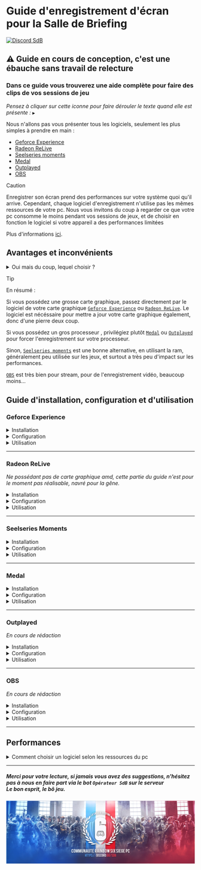 # Guide d'enregistrement d'écran pour la Salle de Briefing

[![Discord SdB](https://img.shields.io/discord/258541615017099264.svg?label=Discord&logo=Discord&colorB=7289da&style=for-the-badge)](https://discord.gg/sdb)

## ⚠ Guide en cours de conception, c'est une ébauche sans travail de relecture

### Dans ce guide vous trouverez une aide complète pour faire des clips de vos sessions de jeu
_Pensez à cliquer sur cette iconne pour faire dérouler le texte quand elle est présente : `▶`_

Nous n'allons pas vous présenter tous les logiciels, seulement les plus simples à prendre en main :

- [Geforce Experience](#geforce-experience)
- [Radeon ReLive](#radeon-relive)
- [Seelseries moments](#seelseries-moments)
- [Medal](#medal)
- [Outplayed](#outplayed)
- [OBS](#obs)

> [!CAUTION]
> Enregistrer son écran prend des performances sur votre système quoi qu'il arrive. Cependant, chaque logiciel d'enregistrement n'utilise pas les mêmes ressources de votre pc.
> Nous vous invitons du coup à regarder ce que votre pc consomme le moins pendant vos sessions de jeux, et de choisir en fonction le logiciel si votre appareil a des performances limitées
>
> Plus d'informations [ici](#performances).

## Avantages et inconvénients

<details>
	<summary>Oui mais du coup, lequel choisir ?</summary>

- Geforce Experience :

  ```
  🟢 En une touche, enregistre les X dernières minutes
  🟢 Capture en qualitée élevée
  🟢 Permet de stream et de mettre en ligne les vidéos sur youtube (et autres) facilement
  🔻 Aucune option d'édition pour vos clips vidéo
  🔻 Les pc portables sont obligés d'être en jeu pour enregistrer
  🔻 Limité uniquement aux cartes graphiques Nvidia
  🔻 Prend les performances sur la carte graphique
  ```

- Radeon ReLive :
	*Ne possédant pas de carte graphique amd, cette partie du guide n'est pour le moment pas réalisable, navré pour la gêne.*

  ```
  🔻 Limité uniquement aux cartes graphiques Amd
  🔻 Prend les performances sur la carte graphique
  ```

- Seelseries moments :

  ```
  🟢 En une touche, enregistre les X dernières minutes
  🟢 Capture en qualitée élevée
  🟢 Permet de mettre en ligne les vidéos sur youtube (et autre) facilement
  🟢 Peut compresser la vidéo pour la partager sur discord sans nitro (ou avec)
  🟢 Quelques outils basiques pour l'édition de vos clips vidéo
  🔻 Limité à enregistrer les 20 dernières minutes maximum, ne permet pas de faire d'enregistrement d'écran classique
  🔻 Prend les performances sur la mémoire
  ```

- Medal:

  ```
  🟢 En une touche, enregistre les X dernières minutes
  🟢 Capture en qualitée élevée
  🟢 En un clic, fournis un lien pour voir le clip en ligne
  🟢 Quelques outils basiques pour l'édition de vos clips vidéo
  🔻 Possède des pubs
  🔻 Prend les performances sur le processeur ou sur la carte graphique (au choix)
  ```

- Outplayed:
  ```
  🟢 En une touche, enregistre les X dernières minutes
  🟢 Capture en qualitée élevée
  🟢 En un clic, fournis un lien pour voir le clip en ligne
  🟢 Quelques outils basiques pour l'édition de vos clips vidéo
  🔻 Vous devez fermer votre jeu pour avoir accès à vos clips
  🔻 Possède des pubs
  🔻 S'installe uniquement avec Overwolf, donc un logiciel de plus qui tourne sur le pc
  🔻 Prend les performances sur le processeur ou sur la carte graphique (au choix)
  ```

- OBS:

  ```
  🟢 Capture en qualitée élevée
  🟢 Permet de stream et de mettre en ligne les vidéos sur youtube (et autre) facilement
  🔻 Prise en main moins simple
  🔻 Aucune option d'édition pour vos clips vidéo
  🔻 Ne possède pas de fonctionnalité pour enregistrer les X dernières minutes
  🔻 Prend de grosses performances sur le processeur
  ```

</details>

> [!TIP]
> En résumé :
>
> Si vous possédez une grosse carte graphique, passez directement par le logiciel de votre carte graphique [`Geforce Experience`](#geforce-experience) ou [`Radeon ReLive`](#radeon-relive). Le logiciel est nécéssaire pour mettre a jour votre carte graphique également, donc d'une pierre deux coup.
>
> Si vous possédez un gros processeur , privilégiez plutôt [`Medal`](#medal) ou [`Outplayed`](#outplayed) pour forcer l'enregistrement sur votre processeur.
>
> Sinon, [`Seelseries moments`](#seelseries-moments) est une bonne alternative, en utilisant la ram, généralement peu utilisée sur les jeux, et surtout a très peu d'impact sur les performances.
>
> [`OBS`](#obs) est très bien pour stream, pour de l'enregistrement vidéo, beaucoup moins...

## Guide d'installation, configuration et d'utilisation

### Geforce Experience

<details>
  <summary>Installation</summary>

- Pour commencer, téléchargez l'installeur[ici.](https://www.nvidia.com/fr-fr/geforce/geforce-experience/)
`https://www.nvidia.com/fr-fr/geforce/geforce-experience/`

- Une fois installé et connecté à GeForce Experience, vous pouvez activer la superposition en jeu si ce n'est pas déjà fait :
![Superposition en jeu](https://i.imgur.com/tOXaiWt.png)

> ❗ Par ailleurs, dans la section `pilotes` vous pouvez mettre à jour votre carte graphique Nvidia

</details>

<details>
  <summary>Configuration</summary>

- Pour acceder au pannel, il vous suffit de faire `Alt+z`
![Présentation de l'overlay](https://i.imgur.com/lHEYzUW.png)

- L'engrange à droite vous permet d'accéder aux options : 

1. Raccourcis claiver >
Pour commencer, vous pouvez changer le raccourci pour ouvrir l'interface superposée, `Alt+z` peut être préssé pendant vos sessions de jeu sans vouloir forcément ouvrir cette interface.
Vous pouvez également prendre connaissance des autres racourcis.
La partie intéréssante est `Enregistrement`:
![Raccourcis clavier](https://i.imgur.com/vbRNzsh.png) 

1. Enregistrement >
Ici vous pouvez définir dans quel dossier enregistrer vos vidéos. 

1. Capture vidéo >
Ici vous allez pouvoir choisir la durée de vos clips (enregitrer les X dernières minutes au moment d'appuyer sur `Alt+F10`)
Et définir la qualité de vos enregistrements; Plus la qualitée est élevée, plus votre enregistrement prendra des performances et votre clip de la place sur vote pc.
![Capture vidéo](https://i.imgur.com/xSu9K3h.png) 

1. Contrôle de la confidentialité _(Uniquement sur pc fixe)_ >
Permet d'enregistrer votre écran totalement, et ne se limite pas à votre jeux

</details>

<details>
  <summary>Utilisation</summary>

Pour lancer l'enregistrement une fois en jeu, vous avez seulement à lancer le replay instantané via le menu `Alt+z` ou avec le raccourci `Alt+Shift+F10`
Puis en jeu, quand vous voulez enregistrer les X dernières minutes, faites `Alt+F10`
Vous retrouverez vos clips dans le dossier que vous avez défini dans les options d'enregistrement. Par défaut, il se trouve dans `C:\Users\{leNomDeVotrePc}\Videos\`

![Enregistrement](https://i.imgur.com/L6Ccv9v.png)

</details>

---

### Radeon ReLive
*Ne possédant pas de carte graphique amd, cette partie du guide n'est pour le moment pas réalisable, navré pour la gêne.*
<details>
  <summary>Installation</summary>
</details>
<details>
  <summary>Configuration</summary>
</details>
<details>
  <summary>Utilisation</summary>
</details>

---

### Seelseries Moments

<details>
  <summary>Installation</summary>

- Pour commencer, téléchargez l'installeur [ici.](https://fr.steelseries.com/gg/moments)
`https://fr.steelseries.com/gg/moments`

- Une fois installé et connecté à Steelseries vous pouvez activer `Moments` si ce n'est pas déjà fait:
![Capture en jeu](https://i.imgur.com/x1ExAgV.png)
> ❗ Depuis ce menu, vous avez accès a toutes les options basiques, changement de qualité, racourci pour enregistrer, et autres.

</details>
<details>
  <summary>Configuration</summary>

Pour accéder aux options, vous avez les paramètres en bas à gauche, puis tout en bas vous avez les options pour `Moments`

- `Capture et audio` >
	Vous avez quelques options très sommaires, nous vous laissons les découvrir.

- `Paramètres de clip` > 
	Vous pouvez définir la durée de vos clips, la qualité de vos clips, et l'emplacement de sauvegarde.
	Attention, plus la qualité est élevée, plus la mémoire de votre pc sera utilisée.
	![Paramètres de clip](https://i.imgur.com/d5kYXAq.png)

- `Détection des jeux` >
	Si au lancement du jeu, moments ne vous propose pas de lancer l'enregistrement, vous pouvez ajouter manuellement vos jeux ici.

	> ❗ Moments vous propose d'enregistrer de 2 manières différentes, soit la capture du jeu ou de l'écran. Si vous prenez la capture de jeu, l'enregistrment se limitera à votre jeu et au son de votre jeu. Si vous prenez la capture d'écran, les sons tels que discord ou autres serons enregistrés également.
	> ![Mode d'enregistrement](https://i.imgur.com/7LEzvMr.png)

</details>

<details>
  <summary>Utilisation</summary>

En jeu, normalement vous devriez recevoir une notification pour vous dire que `Moments` est prêt à enregistrer
![Notification](https://i.imgur.com/Hd2X3Tj.png)
> Si ce n'est pas le cas, ne paniquez pas, parfois `Moments` a du mal avec les notifications, vous le verrez avec la notification bleue en bas à droite de votre barre des tâches sur l'application `Steelseries`
> 
> ![Notification](https://i.imgur.com/QFPB9gU.png)

Une fois l'enregistrement fait vous pouvez le retrouver dans l'onglet `Moments` de l'application `Steelseries`
Depuis ce menu, vous pouvez éditer votre clip, le partager, ou le supprimer.
> Si vous partagez votre clip avec le bouton `Partager le clip`, un watermark sera présent sur votre clip, si vous partagez votre clip avec le bouton `Exporter`, il n'y aura pas de watermark. 

https://github.com/Hrodvitnir-Fenrir/SdB_Record_Guide/assets/44929201/9b34e878-4c5f-48dc-92ac-36426fb555a1

</details>

---

### Medal

<details>
  <summary>Installation</summary>

- Pour commencer, téléchargez l'installeur [ici.](https://medal.tv/fr)
`https://medal.tv/fr`

- Une fois installé et connecté à Medal, tout devrait être fonctionnel.
![Menu Medal](https://i.imgur.com/7gzAmLo.png)

</details>
<details>
  <summary>Configuration</summary>

Pour accéder aux options, vous trouverez l'engrenage en bas à gauche de l'application

- `Audio et caméra` >
	Ici vous pouvez définir ce que vous voulez enregistrer, entre uniquement le son du jeu, ou le son de votre pc (musique, discord, etc)
	Ainsi que les options pour votre micro

- `Clip et enregistrements` >

  1. `Enregistrement général` >
	Ici vous pouvez définir le temps du clip.
	> (c'est à dire au moment ou vous cliquerez sur le racourci cela enregistrera les X dernières minutes)

	Ainsi que le raccourci pour enregistrer
	> Vous pouvez également définir plusieurs raccourcis pour enregistrer des clips de différentes durées

	![Exemple de raccourcis](https://i.imgur.com/eLYKH11.png)

  2. `Qualité` >
   	Ici vous pouvez définir la qualité de vos clips. Plus la qualité est élevée, plus les performances de votre pc seront sollicitées ainsi que la taille du clip.
	Vous pouvez également choisir si vous voulez que cela soit votre processeur (`CPU`) ou votre carte graphique (`GPU`) qui soit solliciter pour enregistrer.

	![Exemple qualité](https://i.imgur.com/JFhGuMR.png)

  3. `Enregistrement intégral` >
	Par défaut, cela lance un enregistrement pour toute la session de jeu 
	*(du moment qu'il est lancé à sa fermeture)*

	> ❗ Attention à la place que cela prend sur le disque dur !

  4. `Stockage` >
	Vous pouvez définir une taille maximale d'enregistrement, cela supprimera les clips les plus anciens pour faire de la place pour les nouveaux.
	Vous pouvez également définir l'emplacement de sauvegarde de vos clips.

	![Exemple stockage](https://i.imgur.com/9fgGyuc.png)

</details>
<details>
  <summary>Utilisation</summary>

En jeu, normalement vous devriez recevoir une notification pour vous dire que `Medal` est prêt à enregistrer ou directement depuis le menu medal

![Notification](https://i.imgur.com/ugsLrss.png)

Une fois l'enregistrement fait, vous pouvez le retrouver dans l'onglet `Library` de l'application `Medal`
Vous pouvez ensuite éditer le clip, créer un lien pour le partager, ou le supprimer.

https://github.com/Hrodvitnir-Fenrir/SdB_Record_Guide/assets/44929201/ac9d8b7c-3f55-4849-a72b-434e59439e45

</details>

---

### Outplayed
*En cours de rédaction*
<details>
  <summary>Installation</summary>

- Pour commencer, téléchargez l'installeur [ici.](https://go.overwolf.com/outplayed/) `https://go.overwolf.com/outplayed/`
> Outplayed fonctionne avec Overwolf, c'est une application qui va s'installer automatiquement avec Outplayed

- Une fois installé, et quelques configuration d'options sommaires, tout devrait être fonctionnel.
![Menu Outplayed](https://i.imgur.com/fa9VpFU.png)

</details>
<details>
  <summary>Configuration</summary>

Pour accéder aux options, vous avez l'engrenage en bas à gauche de l'application

- `Games` > Ici vous pouvez sélectionner les jeux où `Outplayed` enregistre

- `Capture` > Vous pouvez définir la qualité des clips, définir si l'enregistrement se fait sur le processeur ou la carte graphique, et des options sur le son et la webcam

![Capture](https://i.imgur.com/Gba6maN.png)

- `Sotage` > Si vous voulez que `Outplayed` supprime automatiquement les clips les plus anciens pour faire de la place pour les nouveaux, vous pouvez définir une taille maximale d'enregistrement

- `My games` > Pour chacun des jeux vous pouvez définir si vous voulez que `Outplayed` enregistre automatiquement ou non, la durée des clips `Before duration`, et les raccourcis.

![My games](https://i.imgur.com/scNBlZx.png)

</details>
<details>
  <summary>Utilisation</summary>
  
</details>

---

### OBS
*En cours de rédaction*
<details>
  <summary>Installation</summary>
</details>
<details>
  <summary>Configuration</summary>
</details>
<details>
  <summary>Utilisation</summary>
  
</details>

---

## Performances

<details>
  <summary>Comment choisir un logiciel selon les ressources du pc</summary>

Nous vous invitons à lancer une partie avec le gestionaire des tâches en fond sur l'onglet `performance` pour voir ce que votre pc consomme le plus.
En fonction des résultats, vous pouvez choisir un logiciel qui peut prendre les ressources qui sont le moins sollicitées.
> ![Gestionnaire des tâches](https://i.imgur.com/t1jrgAX.png)
> 
> Dans cet exemple, la mémoire est très peu sollicitée, ainsi que le processeur, donc `Seelseries moments` est un bon choix. Sinon `Medal` et `Outplayed` sont également de bons choix. Sinon, si la carte graphique était peu sollicitée, `Geforce Experience` ou `Radeon ReLive` aurait été un bon choix.

</details>

___

##### _Merci pour votre lecture, si jamais vous avez des suggestions, n'hésitez pas à nous en faire part via le bot `Opérateur SdB` sur le serveur_<br>Le bon esprit, le bô jeu.

[![logo](https://raw.githubusercontent.com/MrLixm/Sdb.branding/main/brand/header/twitter/variantB/SdB.header.twitter.master.png)](https://discord.gg/sdb)

